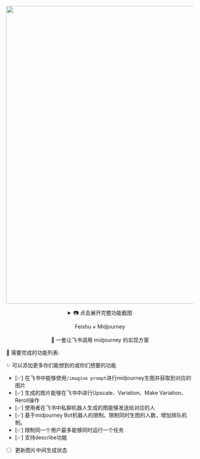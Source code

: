 
<p align='center'>
    <img src='https://user-images.githubusercontent.com/50035229/236666689-5361c779-5a87-4e6a-a65e-ec52d68d3efa.png' alt='' width='800'/>
<details align='center'>
    <summary> 📷 点击展开完整功能截图</summary>
    <br>
    <p align='center'>
    <img src='https://user-images.githubusercontent.com/50035229/236665883-03539266-ff63-475b-848d-e773bb954bd9.png' alt='图生文本' width='800'/>
    </p>


</details>


</p>

<p align='center'>
   Feishu × Midjourney
<br>
<br>
   🍎 一套让飞书调用 midjourney 的实现方案
</p>


🚀 需要完成的功能列表:

✨ 可以添加更多你们能想到的或你们想要的功能
- [✅] 在飞书中能够使用`/imagine prompt`进行midjourney生图并获取到对应的图片
- [✅] 生成的图片能够在飞书中进行Upscale、Variation、Make Variation、Reroll操作
- [✅] 使用者在飞书中私聊机器人生成的图能够发送给对应的人
- [✅] 基于midjourney Bot机器人的限制。限制同时生图的人数，增加排队机制。
- [✅] 限制同一个用户最多能够同时运行一个任务
- [✅] 支持describe功能
- [ ] 更新图片中间生成状态



